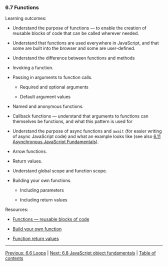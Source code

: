 ### 6.7 Functions

Learning outcomes:

- Understand the purpose of functions — to enable the creation of reusable blocks of code that can be called wherever needed.

- Understand that functions are used everywhere in JavaScript, and that some are built into the browser and some are user-defined.

- Understand the difference between functions and methods

- Invoking a function.

- Passing in arguments to function calls.

  - Required and optional arguments

  - Default argument values

- Named and anonymous functions.

- Callback functions — understand that arguments to functions can themselves be functions, and what this pattern is used for

- Understand the purpose of async functions and `await` (for easier writing of async JavaScript code) and what an example looks like (see also [6.11 Asynchronous JavaScript Fundamentals](./6-11-asynchronous-javascript-fundamentals.md)).

- Arrow functions.

- Return values.

- Understand global scope and function scope.

- Building your own functions.

  - Including parameters

  - Including return values

Resources:

- [Functions — reusable blocks of code](https://developer.mozilla.org/docs/Learn/JavaScript/Building_blocks/Functions)

- [Build your own function](https://developer.mozilla.org/docs/Learn/JavaScript/Building_blocks/Build_your_own_function)

- [Function return values](https://developer.mozilla.org/docs/Learn/JavaScript/Building_blocks/Return_values)

---

[Previous: 6.6 Loops](/curriculum/2-core/3-scripting/6-06-loops.md) | [Next: 6.8 JavaScript object fundamentals](/curriculum/2-core/3-scripting/6-08-javascript-object-fundamentals.md) | [Table of contents](/TOC.md)
